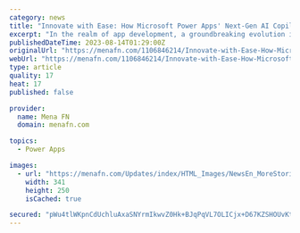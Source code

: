 ```yaml
---
category: news
title: "Innovate with Ease: How Microsoft Power Apps' Next-Gen AI Copilot makes for Effortless Low-Code Transformation"
excerpt: "In the realm of app development, a groundbreaking evolution is underway as the Next-Gen AI Copilot emerges within Microsoft Power Apps. Pioneering th"
publishedDateTime: 2023-08-14T01:29:00Z
originalUrl: "https://menafn.com/1106846214/Innovate-with-Ease-How-Microsoft-Power-Apps-Next-Gen-AI-Copilot-makes-for-Effortless-Low-Code-Transformation"
webUrl: "https://menafn.com/1106846214/Innovate-with-Ease-How-Microsoft-Power-Apps-Next-Gen-AI-Copilot-makes-for-Effortless-Low-Code-Transformation"
type: article
quality: 17
heat: 17
published: false

provider:
  name: Mena FN
  domain: menafn.com

topics:
  - Power Apps

images:
  - url: "https://menafn.com/Updates/index/HTML_Images/NewsEn_MoreStories_img_1.jpg?817573"
    width: 341
    height: 250
    isCached: true

secured: "pWu4tlWKpnCdUchluAxaSNYrmIkwvZ0Hk+BJqPqVL7OLICjx+D67KZSHOUvKtC3BjRXLUgXl/ITp0zAzplFn4yNlOmZPpjYNfuPteM0aH+64fIi1WhEIG0pwfThFsDdGOOgE/kn6a4S8daw0eK0j3X/UL1oy6qwHj1RU6KTc3ANN81E6TSuIeZwdCfBgp/zm0Pm41nseESlEYFEsKDM+4Puv/o21IhZ0U3L9uvyZJz4CgvhOoxKfvhic3MyP6f/0GzXrimqEQb9ngxPk8UNh2+Jsp+xxNvpi89fXo23YOVjh10t/BanMoRPY6GzckWa7XOERk0/TOhou7CjJXeOlwidjM/gFA9B7xmmbnZW9xbQ=;S9bUVqnyaBDk79TMVRG0oQ=="
---
```


